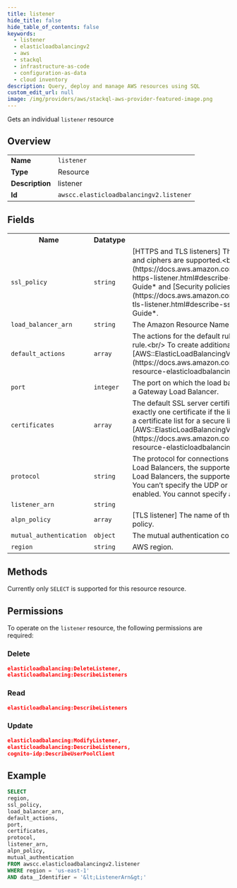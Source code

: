 ```yaml
---
title: listener
hide_title: false
hide_table_of_contents: false
keywords:
  - listener
  - elasticloadbalancingv2
  - aws
  - stackql
  - infrastructure-as-code
  - configuration-as-data
  - cloud inventory
description: Query, deploy and manage AWS resources using SQL
custom_edit_url: null
image: /img/providers/aws/stackql-aws-provider-featured-image.png
---
```

Gets an individual <code>listener</code> resource

## Overview
<table><tbody>
<tr><td><b>Name</b></td><td><code>listener</code></td></tr>
<tr><td><b>Type</b></td><td>Resource</td></tr>
<tr><td><b>Description</b></td><td>listener</td></tr>
<tr><td><b>Id</b></td><td><code>awscc.elasticloadbalancingv2.listener</code></td></tr>
</tbody></table>

## Fields
<table><tbody>
<tr><th>Name</th><th>Datatype</th><th>Description</th></tr>
<tr><td><code>ssl_policy</code></td><td><code>string</code></td><td>&#91;HTTPS and TLS listeners&#93; The security policy that defines which protocols and ciphers are supported.&lt;br&#x2F;&gt; For more information, see &#91;Security policies&#93;(https:&#x2F;&#x2F;docs.aws.amazon.com&#x2F;elasticloadbalancing&#x2F;latest&#x2F;application&#x2F;create-https-listener.html#describe-ssl-policies) in the *Application Load Balancers Guide* and &#91;Security policies&#93;(https:&#x2F;&#x2F;docs.aws.amazon.com&#x2F;elasticloadbalancing&#x2F;latest&#x2F;network&#x2F;create-tls-listener.html#describe-ssl-policies) in the *Network Load Balancers Guide*.</td></tr>
<tr><td><code>load_balancer_arn</code></td><td><code>string</code></td><td>The Amazon Resource Name (ARN) of the load balancer.</td></tr>
<tr><td><code>default_actions</code></td><td><code>array</code></td><td>The actions for the default rule. You cannot define a condition for a default rule.&lt;br&#x2F;&gt; To create additional rules for an Application Load Balancer, use &#91;AWS::ElasticLoadBalancingV2::ListenerRule&#93;(https:&#x2F;&#x2F;docs.aws.amazon.com&#x2F;AWSCloudFormation&#x2F;latest&#x2F;UserGuide&#x2F;aws-resource-elasticloadbalancingv2-listenerrule.html).</td></tr>
<tr><td><code>port</code></td><td><code>integer</code></td><td>The port on which the load balancer is listening. You cannot specify a port for a Gateway Load Balancer.</td></tr>
<tr><td><code>certificates</code></td><td><code>array</code></td><td>The default SSL server certificate for a secure listener. You must provide exactly one certificate if the listener protocol is HTTPS or TLS.&lt;br&#x2F;&gt; To create a certificate list for a secure listener, use &#91;AWS::ElasticLoadBalancingV2::ListenerCertificate&#93;(https:&#x2F;&#x2F;docs.aws.amazon.com&#x2F;AWSCloudFormation&#x2F;latest&#x2F;UserGuide&#x2F;aws-resource-elasticloadbalancingv2-listenercertificate.html).</td></tr>
<tr><td><code>protocol</code></td><td><code>string</code></td><td>The protocol for connections from clients to the load balancer. For Application Load Balancers, the supported protocols are HTTP and HTTPS. For Network Load Balancers, the supported protocols are TCP, TLS, UDP, and TCP_UDP. You can’t specify the UDP or TCP_UDP protocol if dual-stack mode is enabled. You cannot specify a protocol for a Gateway Load Balancer.</td></tr>
<tr><td><code>listener_arn</code></td><td><code>string</code></td><td></td></tr>
<tr><td><code>alpn_policy</code></td><td><code>array</code></td><td>&#91;TLS listener&#93; The name of the Application-Layer Protocol Negotiation (ALPN) policy.</td></tr>
<tr><td><code>mutual_authentication</code></td><td><code>object</code></td><td>The mutual authentication configuration information.</td></tr>
<tr><td><code>region</code></td><td><code>string</code></td><td>AWS region.</td></tr>

</tbody></table>

## Methods
Currently only <code>SELECT</code> is supported for this resource resource.

## Permissions

To operate on the <code>listener</code> resource, the following permissions are required:

### Delete
```json
elasticloadbalancing:DeleteListener,
elasticloadbalancing:DescribeListeners
```

### Read
```json
elasticloadbalancing:DescribeListeners
```

### Update
```json
elasticloadbalancing:ModifyListener,
elasticloadbalancing:DescribeListeners,
cognito-idp:DescribeUserPoolClient
```


## Example
```sql
SELECT
region,
ssl_policy,
load_balancer_arn,
default_actions,
port,
certificates,
protocol,
listener_arn,
alpn_policy,
mutual_authentication
FROM awscc.elasticloadbalancingv2.listener
WHERE region = 'us-east-1'
AND data__Identifier = '&lt;ListenerArn&gt;'
```
